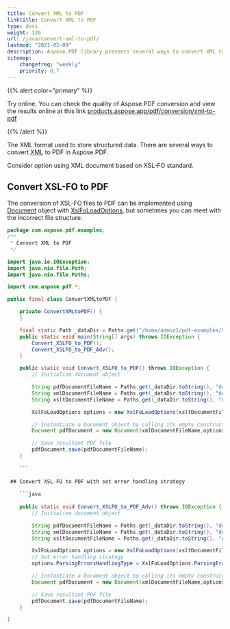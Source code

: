 ```yaml
---
title: Convert XML to PDF 
linktitle: Convert XML to PDF
type: docs
weight: 320
url: /java/convert-xml-to-pdf/
lastmod: "2021-02-09"
description: Aspose.PDF library presents several ways to convert XML to PDF. You can use the XslFoLoadOptions or do this with an incorrect file structure.
sitemap:
    changefreq: "weekly"
    priority: 0.7
---
```


{{% alert color="primary" %}}

Try online. You can check the quality of Aspose.PDF conversion and view the results online at this link [products.aspose.app/pdf/conversion/xml-to-pdf](https://products.aspose.app/pdf/conversion/xml-to-pdf)

{{% /alert %}}

The XML format used to store structured data. There are several ways to convert <abbr title="Extensible Markup Language">XML</abbr> to PDF in Aspose.PDF.

Consider option using XML document based on XSL-FO standard.

## Convert XSL-FO to PDF

The conversion of XSL-FO files to PDF can be implemented using [Document](https://apireference.aspose.com/pdf/java/com.aspose.pdf.class-use/document) object with [XslFoLoadOptions](https://apireference.aspose.com/pdf/java/com.aspose.pdf/xslfoloadoptions),  but sometimes you can meet with the incorrect file structure. 

```java
package com.aspose.pdf.examples;
/**
 * Convert XML to PDF
 */

import java.io.IOException;
import java.nio.file.Path;
import java.nio.file.Paths;

import com.aspose.pdf.*;

public final class ConvertXMLtoPDF {

    private ConvertXMLtoPDF() {
    }

    final static Path _dataDir = Paths.get("/home/admin1/pdf-examples/Samples");
    public static void main(String[] args) throws IOException {
        Convert_XSLFO_to_PDF();
        Convert_XSLFO_to_PDF_Adv();
    }

    public static void Convert_XSLFO_to_PDF() throws IOException {
        // Initialize document object

        String pdfDocumentFileName = Paths.get(_dataDir.toString(), "demo_txt.pdf").toString();
        String xmlDocumentFileName = Paths.get(_dataDir.toString(), "demo.xml").toString();
        String xsltDocumentFileName = Paths.get(_dataDir.toString(), "employees.xslt").toString();

        XslFoLoadOptions options = new XslFoLoadOptions(xsltDocumentFileName);

        // Instantiate a Document object by calling its empty constructor
        Document pdfDocument = new Document(xmlDocumentFileName,options);

        // Save resultant PDF file
        pdfDocument.save(pdfDocumentFileName);
    }
    
    ```
    
 ## Convert XSL-FO to PDF with set error handling strategy
    
    ```java
    
    public static void Convert_XSLFO_to_PDF_Adv() throws IOException {
        // Initialize document object

        String pdfDocumentFileName = Paths.get(_dataDir.toString(), "demo_txt.pdf").toString();
        String xmlDocumentFileName = Paths.get(_dataDir.toString(), "demo.xml").toString();
        String xsltDocumentFileName = Paths.get(_dataDir.toString(), "employees.xslt").toString();

        XslFoLoadOptions options = new XslFoLoadOptions(xsltDocumentFileName);
        // Set error handling strategy
        options.ParsingErrorsHandlingType = XslFoLoadOptions.ParsingErrorsHandlingTypes.ThrowExceptionImmediately;

        // Instantiate a Document object by calling its empty constructor
        Document pdfDocument = new Document(xmlDocumentFileName,options);

        // Save resultant PDF file
        pdfDocument.save(pdfDocumentFileName);
    }

}
```